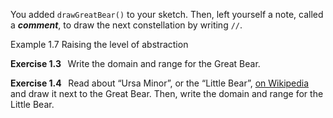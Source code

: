 <p class="main-text small-text">
    You added <code>drawGreatBear()</code> to your sketch. Then, left yourself a note, called a <em><strong>comment</strong></em>,
    to draw the next constellation by writing <code>//</code>.
</p>
<p class="main-text small-text">Example 1.7 Raising the level of abstraction</p>
<script type="text/p5" data-autoplay src="/sketches/chapter-1/abstraction.js"></script>
<p class="main-text small-text">
    <strong>Exercise 1.3 &nbsp;</strong> Write the domain and range for the Great Bear.
</p>
<p class="main-text small-text">
    <strong>Exercise 1.4 &nbsp;</strong> Read about “Ursa Minor”, or the “Little Bear”,
    <a href="https://en.wikipedia.org/wiki/Ursa_Minor" target="_blank">on Wikipedia</a> and draw it next to
    the Great Bear. Then, write the domain and range for the Little Bear.
</p>
